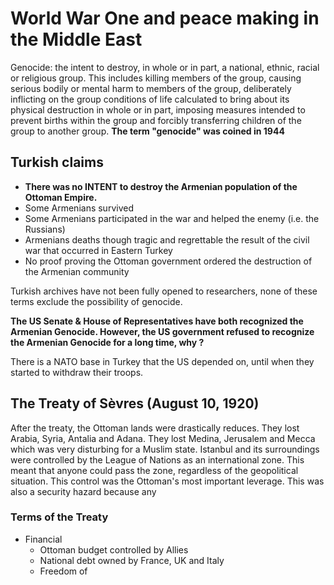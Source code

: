 
# World War One and peace making in the Middle East

Genocide: the intent to destroy, in whole or in part, a national, ethnic, racial or religious group.
This includes killing members of the group, causing serious bodily or mental harm to members of the group, deliberately inflicting on the group conditions of life calculated to bring about its physical destruction in whole or in part, imposing measures intended to prevent births within the group and forcibly transferring children of the group to another group. 
**The term "genocide" was coined in 1944**

## Turkish claims

* **There was no INTENT to destroy the Armenian population of the Ottoman Empire.**
* Some Armenians survived
* Some Armenians participated in the war and helped the enemy (i.e. the Russians)
* Armenians deaths though tragic and regrettable the result of the civil war that occurred in Eastern Turkey
* No proof proving the Ottoman government ordered the destruction of the Armenian community

Turkish archives have not been fully opened to researchers, none of these terms exclude the possibility of genocide. 

**The US Senate & House of Representatives have both recognized the Armenian Genocide. However, the US government refused to recognize the Armenian Genocide for a long time, why ?**

There is a NATO base in Turkey that the US depended on, until when they started to withdraw their troops. 

## The Treaty of Sèvres (August 10, 1920)

After the treaty, the Ottoman lands were drastically reduces. They lost Arabia, Syria, Antalia and Adana. They lost Medina, Jerusalem and Mecca which was very disturbing for a Muslim state. Istanbul and its surroundings were controlled by the League of Nations as an international zone. This meant that anyone could pass the zone, regardless of the geopolitical situation. This control was the Ottoman's most important leverage. This was also a security hazard because any 

### Terms of the Treaty

* Financial
	* Ottoman budget controlled by Allies
	* National debt owned by France, UK and Italy
	* Freedom of 
<!--stackedit_data:
eyJoaXN0b3J5IjpbLTE2NjY5NTQwNDAsLTE4MjM4OTE3MzMsLT
kxMzI0ODMxMyw5NTY4OTM5ODMsODMwMTE1MDIwLC01NzMzMjg3
OTZdfQ==
-->